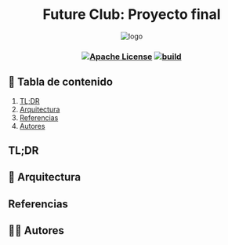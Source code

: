 # <div align=center> Future Club: Proyecto final </div>

<div align=center>
<img src="https://raw.githubusercontent.com/MGsus/FCProyecto/master/.github/images/logo.png" alt="logo">
</div>

### <div align=center> [![Apache License](https://img.shields.io/badge/license-Apache%202.0-orange.svg?style=flat-square)](http://www.apache.org/licenses/LICENSE-2.0) [![build](https://img.shields.io/badge/build-passing-color.svg?style=flat-square)](https://cloud.ibm.com/devops/pipelines/1e8e7502-3ff7-4d30-94d5-596840f87d13?env_id=ibm:yp:us-south) <div/>

## 📑 Tabla de contenido

1. [TL;DR](#tldr)
2. [Arquitectura](#-arquitectura)
3. [Referencias](#-referencias)
4. [Autores](#-autores)

## TL;DR

## 🏯 Arquitectura

## Referencias

## 🙋‍♂️ Autores ️
